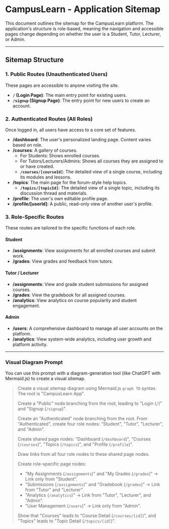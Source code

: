 
# CampusLearn - Application Sitemap

This document outlines the sitemap for the CampusLearn platform. The application's structure is role-based, meaning the navigation and accessible pages change depending on whether the user is a Student, Tutor, Lecturer, or Admin.

---

## Sitemap Structure

### 1. Public Routes (Unauthenticated Users)

These pages are accessible to anyone visiting the site.

- **`/` (Login Page)**: The main entry point for existing users.
- **`/signup` (Signup Page)**: The entry point for new users to create an account.

### 2. Authenticated Routes (All Roles)

Once logged in, all users have access to a core set of features.

- **/dashboard**: The user's personalized landing page. Content varies based on role.
- **/courses**: A gallery of courses.
  - For Students: Shows enrolled courses.
  - For Tutors/Lecturers/Admins: Shows all courses they are assigned to or have created.
  - **`/courses/[courseId]`**: The detailed view of a single course, including its modules and lessons.
- **/topics**: The main page for the forum-style help topics.
  - **`/topics/[topicId]`**: The detailed view of a single topic, including its discussion thread and materials.
- **/profile**: The user's own editable profile page.
- **/profile/[userId]**: A public, read-only view of another user's profile.

### 3. Role-Specific Routes

These routes are tailored to the specific functions of each role.

#### Student

- **/assignments**: View assignments for all enrolled courses and submit work.
- **/grades**: View grades and feedback from tutors.

#### Tutor / Lecturer

- **/assignments**: View and grade student submissions for assigned courses.
- **/grades**: View the gradebook for all assigned courses.
- **/analytics**: View analytics on course popularity and student engagement.

#### Admin

- **/users**: A comprehensive dashboard to manage all user accounts on the platform.
- **/analytics**: View system-wide analytics, including user growth and platform activity.

---

### Visual Diagram Prompt

You can use this prompt with a diagram-generation tool (like ChatGPT with Mermaid.js) to create a visual sitemap.

> Create a visual sitemap diagram using Mermaid.js `graph TD` syntax. The root is "CampusLearn App".
>
> Create a "Public" node branching from the root, leading to "Login (`/`)" and "Signup (`/signup`)".
>
> Create an "Authenticated" node branching from the root. From "Authenticated", create four role nodes: "Student", "Tutor", "Lecturer", and "Admin".
>
> Create shared page nodes: "Dashboard (`/dashboard`)", "Courses (`/courses`)", "Topics (`/topics`)", and "Profile (`/profile`)".
>
> Draw links from all four role nodes to these shared page nodes.
>
> Create role-specific page nodes:
> - "My Assignments (`/assignments`)" and "My Grades (`/grades`)" -> Link only from "Student".
> - "Submissions (`/assignments`)" and "Gradebook (`/grades`)" -> Link from "Tutor" and "Lecturer".
> - "Analytics (`/analytics`)" -> Link from "Tutor", "Lecturer", and "Admin".
> - "User Management (`/users`)" -> Link only from "Admin".
>
> Show that "Courses" leads to "Course Detail (`/courses/[id]`)", and "Topics" leads to "Topic Detail (`/topics/[id]`)".

